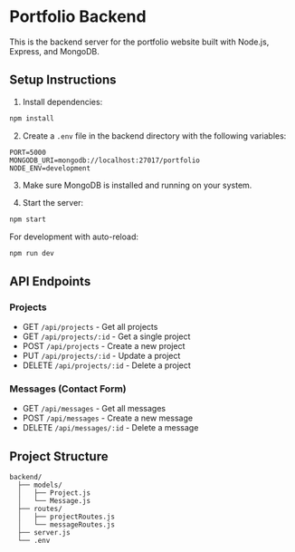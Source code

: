 # Portfolio Backend

This is the backend server for the portfolio website built with Node.js, Express, and MongoDB.

## Setup Instructions

1. Install dependencies:
```bash
npm install
```

2. Create a `.env` file in the backend directory with the following variables:
```
PORT=5000
MONGODB_URI=mongodb://localhost:27017/portfolio
NODE_ENV=development
```

3. Make sure MongoDB is installed and running on your system.

4. Start the server:
```bash
npm start
```

For development with auto-reload:
```bash
npm run dev
```

## API Endpoints

### Projects
- GET `/api/projects` - Get all projects
- GET `/api/projects/:id` - Get a single project
- POST `/api/projects` - Create a new project
- PUT `/api/projects/:id` - Update a project
- DELETE `/api/projects/:id` - Delete a project

### Messages (Contact Form)
- GET `/api/messages` - Get all messages
- POST `/api/messages` - Create a new message
- DELETE `/api/messages/:id` - Delete a message

## Project Structure
```
backend/
  ├── models/
  │   ├── Project.js
  │   └── Message.js
  ├── routes/
  │   ├── projectRoutes.js
  │   └── messageRoutes.js
  ├── server.js
  └── .env
``` 